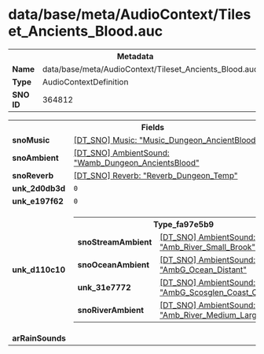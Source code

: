 <h1>data/base/meta/AudioContext/Tileset_Ancients_Blood.auc</h1><table><tr><th colspan="100%">Metadata</th></tr><tr><td><b>Name</b></td><td>data/base/meta/AudioContext/Tileset_Ancients_Blood.auc</td></tr><tr><td><b>Type</b></td><td>AudioContextDefinition</td></tr><tr><td><b>SNO ID</b></td><td>364812</td></tr></table>

<table><tr><th colspan="100%">Fields</th></tr><tr><td><b>snoMusic</b></td><td><a href="..\Music\Music_Dungeon_AncientBlood.mus">[DT_SNO] Music: "Music_Dungeon_AncientBlood"</a></td></tr><tr><td><b>snoAmbient</b></td><td><a href="..\AmbientSound\Wamb_Dungeon_AncientsBlood.ams">[DT_SNO] AmbientSound: "Wamb_Dungeon_AncientsBlood"</a></td></tr><tr><td><b>snoReverb</b></td><td><a href="..\Reverb\Reverb_Dungeon_Temp.rev">[DT_SNO] Reverb: "Reverb_Dungeon_Temp"</a></td></tr><tr><td><b>unk_2d0db3d</b></td><td><code>0</code></td></tr><tr><td><b>unk_e197f62</b></td><td><code>0</code></td></tr><tr><td><b>unk_d110c10</b></td><td><table><tr><th colspan="100%">Type_fa97e5b9</th></tr><tr><td><b>snoStreamAmbient</b></td><td><a href="..\AmbientSound\Amb_River_Small_Brook.ams">[DT_SNO] AmbientSound: "Amb_River_Small_Brook"</a></td></tr><tr><td><b>snoOceanAmbient</b></td><td><a href="..\AmbientSound\AmbG_Ocean_Distant.ams">[DT_SNO] AmbientSound: "AmbG_Ocean_Distant"</a></td></tr><tr><td><b>unk_31e7772</b></td><td><a href="..\AmbientSound\AmbG_Scosglen_Coast_CliffEdge.ams">[DT_SNO] AmbientSound: "AmbG_Scosglen_Coast_CliffEdge"</a></td></tr><tr><td><b>snoRiverAmbient</b></td><td><a href="..\AmbientSound\Amb_River_Medium_Large.ams">[DT_SNO] AmbientSound: "Amb_River_Medium_Large"</a></td></tr></table>

</td></tr><tr><td><b>arRainSounds</b></td><td></td></tr></table>

